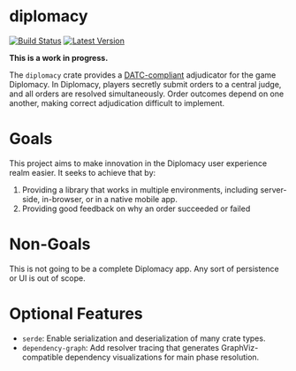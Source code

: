 # diplomacy

[![Build Status](https://github.com/TedDriggs/diplomacy/workflows/CI/badge.svg)](https://github.com/TedDriggs/diplomacy/actions)
[![Latest Version](https://img.shields.io/crates/v/diplomacy.svg)](https://crates.io/crates/diplomacy)

**This is a work in progress.**

The `diplomacy` crate provides a [DATC-compliant](http://web.inter.nl.net/users/L.B.Kruijswijk/) adjudicator for the game Diplomacy.
In Diplomacy, players secretly submit orders to a central judge, and all orders are resolved simultaneously.
Order outcomes depend on one another, making correct adjudication difficult to implement.

# Goals

This project aims to make innovation in the Diplomacy user experience realm easier.
It seeks to achieve that by:

1. Providing a library that works in multiple environments, including server-side, in-browser, or in a native mobile app.
2. Providing good feedback on why an order succeeded or failed

# Non-Goals

This is not going to be a complete Diplomacy app.
Any sort of persistence or UI is out of scope.

# Optional Features

-   `serde`: Enable serialization and deserialization of many crate types.
-   `dependency-graph`: Add resolver tracing that generates GraphViz-compatible dependency visualizations for main phase resolution.
